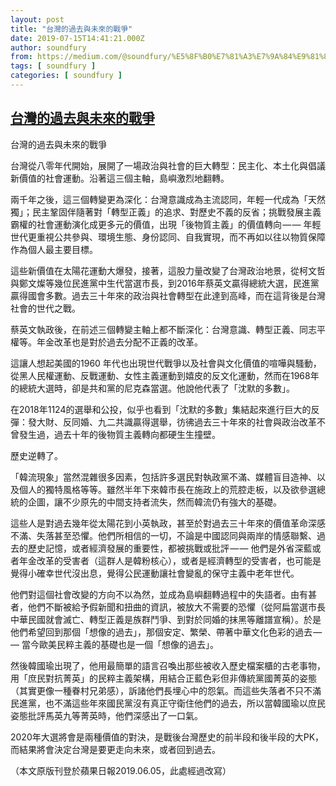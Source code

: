 ```yaml
---
layout: post
title: "台灣的過去與未來的戰爭"
date: 2019-07-15T14:41:21.000Z
author: soundfury
from: https://medium.com/@soundfury/%E5%8F%B0%E7%81%A3%E7%9A%84%E9%81%8E%E5%8E%BB%E8%88%87%E6%9C%AA%E4%BE%86%E7%9A%84%E6%88%B0%E7%88%AD-8a0ccc8c2c93?source=rss-37ea7441b075------2
tags: [ soundfury ]
categories: [ soundfury ]
---
```

<!--1563201681000-->
[台灣的過去與未來的戰爭](https://medium.com/@soundfury/%E5%8F%B0%E7%81%A3%E7%9A%84%E9%81%8E%E5%8E%BB%E8%88%87%E6%9C%AA%E4%BE%86%E7%9A%84%E6%88%B0%E7%88%AD-8a0ccc8c2c93?source=rss-37ea7441b075------2)
------

<div>
<p>台灣的過去與未來的戰爭</p><p>台灣從八零年代開始，展開了一場政治與社會的巨大轉型：民主化、本土化與倡議新價值的社會運動。沿著這三個主軸，島嶼激烈地翻轉。</p><p>兩千年之後，這三個轉變更為深化：台灣意識成為主流認同，年輕一代成為「天然獨」；民主鞏固伴隨著對「轉型正義」的追求、對歷史不義的反省；挑戰發展主義霸權的社會運動演化成更多元的價值，出現「後物質主義」的價值轉向 — — 年輕世代更重視公共參與、環境生態、身份認同、自我實現，而不再如以往以物質保障作為個人最主要目標。</p><p>這些新價值在太陽花運動大爆發，接著，這股力量改變了台灣政治地景，從柯文哲與鄭文燦等幾位民進黨中生代當選市長，到2016年蔡英文贏得總統大選，民進黨贏得國會多數。過去三十年來的政治與社會轉型在此達到高峰，而在這背後是台灣社會的世代之戰。</p><p>蔡英文執政後，在前述三個轉變主軸上都不斷深化：台灣意識、轉型正義、同志平權等。年金改革也是對於過去分配不正義的改革。</p><p>這讓人想起美國的1960 年代也出現世代戰爭以及社會與文化價值的喧嘩與騷動，從黑人民權運動、反戰運動、女性主義運動到嬉皮的反文化運動，然而在1968年的總統大選時，卻是共和黨的尼克森當選。他說他代表了「沈默的多數」。</p><p>在2018年1124的選舉和公投，似乎也看到「沈默的多數」集結起來進行巨大的反彈：發大財、反同婚、九二共識贏得選舉，彷彿過去三十年來的社會與政治改革不曾發生過，過去十年的後物質主義轉向都硬生生撞壁。</p><p>歷史逆轉了。</p><p>「韓流現象」當然混雜很多因素，包括許多選民對執政黨不滿、媒體盲目造神、以及個人的獨特風格等等。雖然半年下來韓市長在施政上的荒腔走板，以及欲參選總統的企圖，讓不少原先的中間支持者流失，然而韓流仍有強大的基礎。</p><p>這些人是對過去幾年從太陽花到小英執政，甚至於對過去三十年來的價值革命深感不滿、失落甚至恐懼。他們所相信的一切，不論是中國認同與兩岸的情感聯繫、過去的歷史記憶，或者經濟發展的重要性，都被挑戰或批評 — — 他們是外省深藍或者年金改革的受害者（這群人是韓粉核心），或者是經濟轉型的受害者，也可能是覺得小確幸世代沒出息，覺得公民運動讓社會變亂的保守主義中老年世代。</p><p>他們對這個社會改變的方向不以為然，並成為島嶼翻轉過程中的失語者。由有甚者，他們不斷被給予假新聞和扭曲的資訊，被放大不需要的恐懼（從阿扁當選市長中華民國就會滅亡、轉型正義是族群鬥爭、到對於同婚的抹黑等離譜宣稱）。於是他們希望回到那個「想像的過去」，那個安定、繁榮、帶著中華文化色彩的過去 — — 當今歐美民粹主義的基礎也是一個「想像的過去」。</p><p>然後韓國瑜出現了，他用最簡單的語言召喚出那些被收入歷史檔案櫃的古老事物，用「庶民對抗菁英」的民粹主義架構，用結合正藍色彩但非傳統黨國菁英的姿態（其實更像一種眷村兄弟感），訴諸他們長埋心中的怨氣。而這些失落者不只不滿民進黨，也不滿這些年來國民黨沒有真正守衛住他們的過去，所以當韓國瑜以庶民姿態批評馬英九等菁英時，他們深感出了一口氣。</p><p>2020年大選將會是兩種價值的對決，是戰後台灣歷史的前半段和後半段的大PK，而結果將會決定台灣是要更走向未來，或者回到過去。</p><p>（本文原版刊登於蘋果日報2019.06.05，此處經過改寫）</p><img src="https://medium.com/_/stat?event=post.clientViewed&referrerSource=full_rss&postId=8a0ccc8c2c93" width="1" height="1" alt="">
</div>
